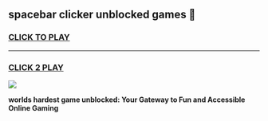
## spacebar clicker unblocked games 👋
<h3>
<a href="https://premium.freeplayer.one?title=spacebar_clicker_unblocked_games&ref=13F">CLICK TO PLAY</a></h3>
<hr>

<h3>
<a href="https://premium.freeplayer.one?title=spacebar_clicker_unblocked_games&ref=13F">CLICK 2 PLAY</a>
  
</h3>

<a href="https://premium.freeplayer.one?title=spacebar_clicker_unblocked_games&ref=12F/"><img src="https://clearcache.store/games.png"></a>


**worlds hardest game unblocked: Your Gateway to Fun and Accessible Online Gaming**
